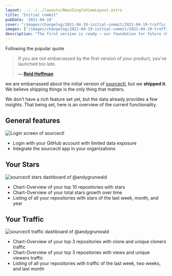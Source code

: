 ```yaml
---
layout: ../../../layouts/NewsSingleViewLayout.astro
title: "Initial commit"
pubDate: '2021-04-19'
cover: "/images/changelog/2021-04-19-initial-commit/2021-04-19-traffic.png"
images: ["/images/changelog/2021-04-19-initial-commit/2021-04-19-traffic.png"]
description: "The first version is ready — our foundation for future changes."
---
```


Following the popular quote

> If you are not embarrassed by the first version of your product, you've launched too late.
>
> **— [Reid Hoffman](https://twitter.com/reidhoffman)**

we are embarrassed about the initial version of [sourcectl](https://app.sourcectl.dev/), but we **shipped it**.
We believe shipping things is the only thing that matters.

We don’t have a rich feature set yet, but the data already provides a few insights.
That being set, here is an overview of the current functionality.

## General features

![Login screen of sourcectl](/images/changelog/2021-04-19-initial-commit/2021-04-19-onboarding.png "Login screen of sourcectl")

* Login with your GitHub account with limited data exposure
* Integrate the sourcectl app in your organizations

## Your Stars

![sourcectl stars dashboard of @andygrunwald](/images/changelog/2021-04-19-initial-commit/2021-04-19-stars.png "sourcectl stars dashboard of @andygrunwald")

* Chart-Overview of your top 10 repositories with stars
* Chart-Overview of your total stars growth over time
* Listing of all your repositories with stars of the last week, month, and year

## Your Traffic

![sourcectl traffic dashboard of @andygrunwald](/images/changelog/2021-04-19-initial-commit/2021-04-19-traffic.png "sourcectl traffic dashboard of @andygrunwald")

* Chart-Overview of your top 3 repositories with clone and unique cloners traffic
* Chart-Overview of your top 3 repositories with views and unique viewers traffic
* Listing of all your repositories with traffic of the last week, two weeks, and last month